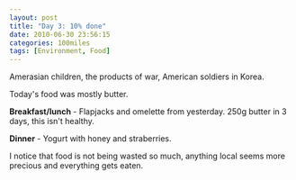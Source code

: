 ```yaml
---
layout: post
title: "Day 3: 10% done"
date: 2010-06-30 23:56:15
categories: 100miles
tags: [Environment, Food]
---
```


Amerasian children, the products of war, American soldiers in Korea.

<!--more-->

Today's food was mostly butter.

**Breakfast/lunch** - Flapjacks and omelette from yesterday. 250g butter in 3 days, this isn't healthy.

**Dinner** - Yogurt with honey and straberries.

I notice that food is not being wasted so much, anything local seems more precious and everything gets eaten.
